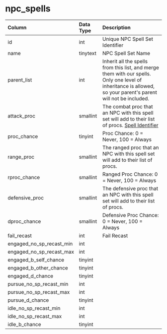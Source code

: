 # npc\_spells

| Column | Data Type | Description |
| :--- | :--- | :--- |
| id | int | Unique NPC Spell Set Identifier |
| name | tinytext | NPC Spell Set Name |
| parent\_list | int | Inherit all the spells from this list, and merge them with our spells. Only one level of inheritance is allowed, so your parent's parent will not be included. |
| attack\_proc | smallint | The combat proc that an NPC with this spell set will add to their list of procs. [Spell Identifier](../../../schema/categories/spells/spells_new.md) |
| proc\_chance | tinyint | Proc Chance: 0 = Never, 100 = Always |
| range\_proc | smallint | The ranged proc that an NPC with this spell set will add to their list of procs. |
| rproc\_chance | smallint | Ranged Proc Chance: 0 = Never, 100 = Always |
| defensive\_proc | smallint | The defensive proc that an NPC with this spell set will add to their list of procs. |
| dproc\_chance | smallint | Defensive Proc Chance: 0 = Never, 100 = Always |
| fail\_recast | int | Fail Recast |
| engaged\_no\_sp\_recast\_min | int |  |
| engaged\_no\_sp\_recast\_max | int |  |
| engaged\_b\_self\_chance | tinyint |  |
| engaged\_b\_other\_chance | tinyint |  |
| engaged\_d\_chance | tinyint |  |
| pursue\_no\_sp\_recast\_min | int |  |
| pursue\_no\_sp\_recast\_max | int |  |
| pursue\_d\_chance | tinyint |  |
| idle\_no\_sp\_recast\_min | int |  |
| idle\_no\_sp\_recast\_max | int |  |
| idle\_b\_chance | tinyint |  |

